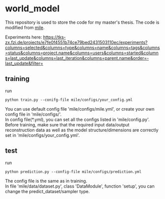 # world_model
This repository is used to store the code for my master's thesis. The code is modified from [mile](https://github.com/wayveai/mile).

Experiments here: https://tks-zx.fzi.de/projects/e7fe0f4551b74ce79bed2431503110ec/experiments?columns=selected&columns=type&columns=name&columns=tags&columns=status&columns=project.name&columns=users&columns=started&columns=last_update&columns=last_iteration&columns=parent.name&order=-last_update&filter=

## training
run
```angular2html
python train.py --conifg-file mile/configs/your_config.yml
```
You can use default config file 'mile/configs/mile.yml', or create your own config file in 'mile/configs/'.\
In config file(*.yml), you can set all the configs listed in 'mile/config.py'.\
Before training, make sure that the required input data/output reconstruction data as well as the model structure/dimensions are correctly set in 'mile/configs/your_config.yml'.

## test
run
```angular2html
python prediction.py --config-file mile/configs/prediction.yml
```
The config file is the same as in training.\
In file 'mile/data/dataset.py', class 'DataModule', function 'setup', you can change the predict_dataset/sampler type.
